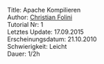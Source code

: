 Title: Apache Kompilieren  
Author: <a href="mailto:christian.folini@netnea.com">Christian Folini</a>  
Tutorial Nr: 1  
Letztes Update: 17.09.2015  
Erscheinungsdatum: 21.10.2010  
Schwierigkeit: Leicht  
Dauer: 1/2h
